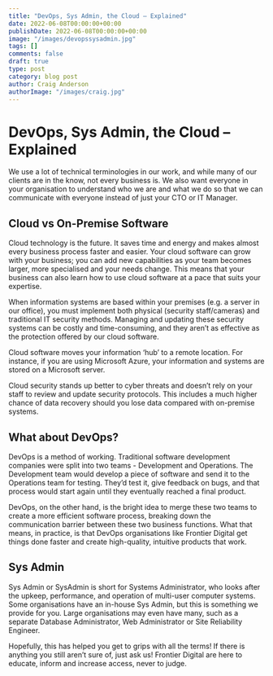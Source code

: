 ```yaml
---
title: "DevOps, Sys Admin, the Cloud – Explained"
date: 2022-06-08T00:00:00+00:00
publishDate: 2022-06-08T00:00:00+00:00
image: "/images/devopssysadmin.jpg"
tags: []
comments: false
draft: true
type: post
category: blog post
author: Craig Anderson
authorImage: "/images/craig.jpg"
---
```


# DevOps, Sys Admin, the Cloud – Explained

We use a lot of technical terminologies in our work, and while many of our clients are in the know, not every business is. We also want everyone in your organisation to understand who we are and what we do so that we can communicate with everyone instead of just your CTO or IT Manager.

## Cloud vs On-Premise Software

Cloud technology is the future. It saves time and energy and makes almost every business process faster and easier. Your cloud software can grow with your business; you can add new capabilities as your team becomes larger, more specialised and your needs change. This means that your business can also learn how to use cloud software at a pace that suits your expertise.

When information systems are based within your premises (e.g. a server in our office), you must implement both physical (security staff/cameras) and traditional IT security methods. Managing and updating these security systems can be costly and time-consuming, and they aren’t as effective as the protection offered by our cloud software.

Cloud software moves your information ‘hub’ to a remote location. For instance, if you are using Microsoft Azure, your information and systems are stored on a Microsoft server.

Cloud security stands up better to cyber threats and doesn’t rely on your staff to review and update security protocols. This includes a much higher chance of data recovery should you lose data compared with on-premise systems.

## What about DevOps?

DevOps is a method of working. Traditional software development companies were split into two teams - Development and Operations. The Development team would develop a piece of software and send it to the Operations team for testing. They’d test it, give feedback on bugs, and that process would start again until they eventually reached a final product.

DevOps, on the other hand, is the bright idea to merge these two teams to create a more efficient software process, breaking down the communication barrier between these two business functions. What that means, in practice, is that DevOps organisations like Frontier Digital get things done faster and create high-quality, intuitive products that work.

## Sys Admin

Sys Admin or SysAdmin is short for Systems Administrator, who looks after the upkeep, performance, and operation of multi-user computer systems. Some organisations have an in-house Sys Admin, but this is something we provide for you. Large organisations may even have many, such as a separate Database Administrator, Web Administrator or Site Reliability Engineer.

Hopefully, this has helped you get to grips with all the terms! If there is anything you still aren’t sure of, just ask us! Frontier Digital are here to educate, inform and increase access, never to judge.
